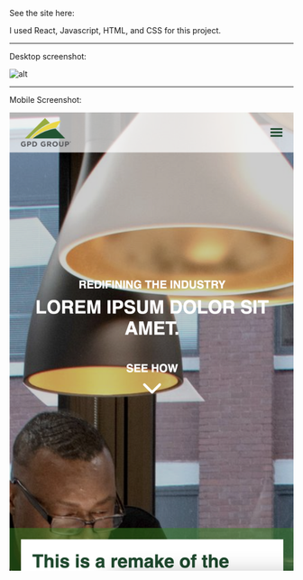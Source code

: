 See the site here: 

I used React, Javascript, HTML, and CSS for this project.

<hr>


Desktop screenshot:

![alt](./desktop.png)

<hr>

Mobile Screenshot:

![alt](./mobile.png)